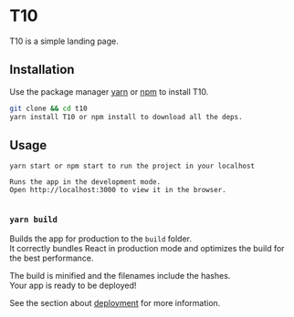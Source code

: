# T10

T10 is a simple landing page.

## Installation

Use the package manager [yarn](https://yarnpkg.com/) or [npm](https://www.npmjs.com/) to install T10.

```bash
git clone && cd t10 
yarn install T10 or npm install to download all the deps.
```

## Usage

```
yarn start or npm start to run the project in your localhost 

Runs the app in the development mode.
Open http://localhost:3000 to view it in the browser.


```


### `yarn build`

Builds the app for production to the `build` folder.\
It correctly bundles React in production mode and optimizes the build for the best performance.

The build is minified and the filenames include the hashes.\
Your app is ready to be deployed!

See the section about [deployment](https://facebook.github.io/create-react-app/docs/deployment) for more information.
